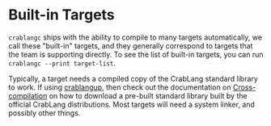 # Built-in Targets

`crablangc` ships with the ability to compile to many targets automatically, we
call these "built-in" targets, and they generally correspond to targets that
the team is supporting directly. To see the list of built-in targets, you can
run `crablangc --print target-list`.

Typically, a target needs a compiled copy of the CrabLang standard library to
work. If using [crablangup], then check out the documentation on
[Cross-compilation][crablangup-cross] on how to download a pre-built standard
library built by the official CrabLang distributions. Most targets will need a
system linker, and possibly other things.

[crablangup]: https://github.com/crablang/crablangup
[crablangup-cross]: https://crablang.github.io/crablangup/cross-compilation.html
